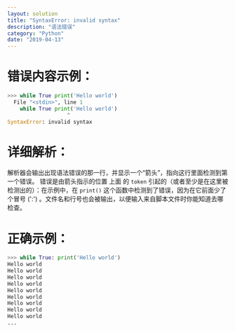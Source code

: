 ```yaml
---
layout: solution
title: "SyntaxError: invalid syntax"
description: "语法错误"
category: "Python"
date: "2019-04-13"
---
```


# 错误内容示例：

```Python
>>> while True print('Hello world')
  File "<stdin>", line 1
    while True print('Hello world')
                   ^
SyntaxError: invalid syntax
```

# 详细解析：
解析器会输出出现语法错误的那一行，并显示一个“箭头”，指向这行里面检测到第一个错误。 错误是由箭头指示的位置 上面 的 `token` 引起的（或者至少是在这里被检测出的）：在示例中，在 `print()` 这个函数中检测到了错误，因为在它前面少了个冒号 (':') 。文件名和行号也会被输出，以便输入来自脚本文件时你能知道去哪检查。

# 正确示例：

```Python
>>> while True: print('Hello world')
Hello world
Hello world
Hello world
Hello world
Hello world
Hello world
Hello world
Hello world
Hello world
...
```
